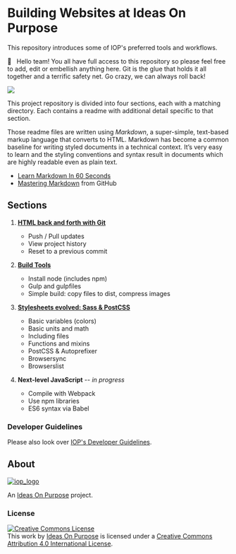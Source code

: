 # Building Websites at Ideas On Purpose

This repository introduces some of IOP's preferred tools and workflows.

👋 &nbsp; Hello team! You all have full access to this repository so please feel free to add, edit or embellish anything here. Git is the glue that holds it all together and a terrific safety net. Go crazy, we can always roll back!

![](https://gist.githubusercontent.com/joemaller/2eb446dbf557590a7c888777ff3cad01/raw/89a2250795087fe561c63f721d5c4fc2d856b63f/game.jpg)

This project repository is divided into four sections, each with a matching directory. Each contains a readme with additional detail specific to that section.

Those readme files are written using _Markdown_, a super-simple, text-based markup language that converts to HTML. Markdown has become a common baseline for writing styled documents in a technical context. It’s very easy to learn and the styling conventions and syntax result in documents which are highly readable even as plain text.

- [Learn Markdown In 60 Seconds](http://commonmark.org/help/)
- [Mastering Markdown](https://guides.github.com/features/mastering-markdown/) from GitHub

## Sections

1.  [**HTML back and forth with Git**](section-1)

    - Push / Pull updates
    - View project history
    - Reset to a previous commit

2.  [**Build Tools**](section-2)

    - Install node (includes npm)
    - Gulp and gulpfiles
    - Simple build: copy files to dist, compress images

3.  [**Stylesheets evolved: Sass & PostCSS**](section-3)

    - Basic variables (colors)
    - Basic units and math
    - Including files
    - Functions and mixins
    - PostCSS & Autoprefixer
    - Browsersync
    - Browserslist

4.  **Next-level JavaScript** -- _in progress_
    - Compile with Webpack
    - Use npm libraries
    - ES6 syntax via Babel

### Developer Guidelines

Please also look over [IOP's Developer Guidelines](https://github.com/ideasonpurpose/developer-guidelines).

## About

[![iop_logo](https://avatars1.githubusercontent.com/u/2059022?s=100&v=4)][iop]

An [Ideas On Purpose][iop] project.

### License

<p><a rel="license" href="http://creativecommons.org/licenses/by/4.0/"><img alt="Creative Commons License" style="border-width:0" src="https://i.creativecommons.org/l/by/4.0/88x31.png" /></a><br />This <span xmlns:dct="http://purl.org/dc/terms/" href="http://purl.org/dc/dcmitype/Text" rel="dct:type">work</span> by <a xmlns:cc="http://creativecommons.org/ns#" href="http://ideasonpurpose.com" property="cc:attributionName" rel="cc:attributionURL">Ideas On Purpose</a> is licensed under a <a rel="license" href="http://creativecommons.org/licenses/by/4.0/">Creative Commons Attribution 4.0 International License</a>.</p>

[iop]: http://ideasonpurpose.com

